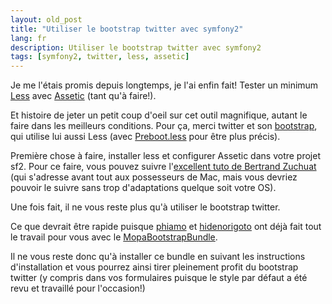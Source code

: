 ```yaml
---
layout: old_post
title: "Utiliser le bootstrap twitter avec symfony2"
lang: fr
description: Utiliser le bootstrap twitter avec symfony2
tags: [symfony2, twitter, less, assetic]
---
```


Je me l'étais promis depuis longtemps, je l'ai enfin fait! Tester un minimum <a href="http://lesscss.org/" alt="Site officiel de Less">Less</a> avec <a href="https://github.com/kriswallsmith/assetic" alt="Repo d'Assetic sur github.">Assetic</a> (tant qu'à faire!).

Et histoire de jeter un petit coup d'oeil sur cet outil magnifique, autant le faire dans les meilleurs conditions. Pour ça, merci twitter et son <a href="http://twitter.github.com/bootstrap/" alt="Page officielle du bootstrap twitter">bootstrap</a>, qui utilise lui aussi Less (avec <a href="http://markdotto.com/bootstrap/" alt="Site officiel de Preboot.less">Preboot.less</a> pour être plus précis).

Première chose à faire, installer less et configurer Assetic dans votre projet sf2. Pour ce faire, vous pouvez suivre l'<a href="http://www.funstaff.ch/2011/08/22/symfony2-assetic-less-et-yui-compressor-installation-sur-mac" alt="Tutoriel d'installation d'Assetic, less et yui compressor pour Symfony2">excellent tuto de Bertrand Zuchuat</a> (qui s'adresse avant tout aux possesseurs de Mac, mais vous devriez pouvoir le suivre sans trop d'adaptations quelque soit votre OS).

Une fois fait, il ne vous reste plus qu'à utiliser le bootstrap twitter.

Ce que devrait être rapide puisque <a href="http://bundles.knplabs.org/fr/phiamo/profil" alt="Profile de phiamo sur bundles.knplabs.org">phiamo</a> et <a href="http://bundles.knplabs.org/fr/hidenorigoto/profil" alt="Profil de hidenorigoto sur bundles.knplabs.org">hidenorigoto</a> ont déjà fait tout le travail pour vous avec le <a href="http://bundles.knplabs.org/fr/phiamo/MopaBootstrapBundle" alt="MopaBootstrapBundle">MopaBootstrapBundle</a>.

Il ne vous reste donc qu'à installer ce bundle en suivant les instructions d'installation et vous pourrez ainsi tirer pleinement profit du bootstrap twitter (y compris dans vos formulaires puisque le style par défaut a été revu et travaillé pour l'occasion!)
